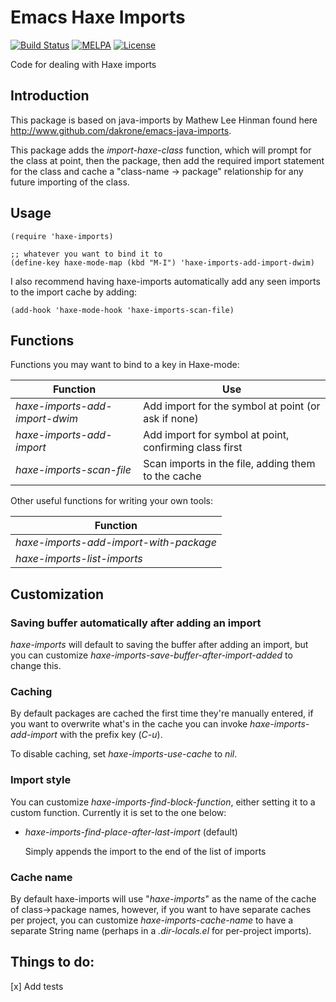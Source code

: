 # Emacs Haxe Imports

[![Build Status](https://travis-ci.org/accidentalrebel/emacs-haxe-imports.svg)](https://travis-ci.org/accidentalrebel/emacs-haxe-imports)
[![MELPA](http://melpa.org/packages/haxe-imports-badge.svg)](http://melpa.org/#/haxe-imports)
[![License](http://img.shields.io/:license-gpl3-blue.svg)](http://www.gnu.org/licenses/gpl-3.0.html)

Code for dealing with Haxe imports

## Introduction

This package is based on java-imports by Mathew Lee Hinman found here http://www.github.com/dakrone/emacs-java-imports.

This package adds the *import-haxe-class* function, which will prompt for the class at
point, then the package, then add the required import statement for the class
and cache a "class-name -> package" relationship for any future importing of the
class.

## Usage

```emacs
(require 'haxe-imports)

;; whatever you want to bind it to
(define-key haxe-mode-map (kbd "M-I") 'haxe-imports-add-import-dwim)

```

I also recommend having haxe-imports automatically add any seen imports to the
import cache by adding:

```emacs
(add-hook 'haxe-mode-hook 'haxe-imports-scan-file)
```

## Functions

Functions you may want to bind to a key in Haxe-mode:

| Function                       | Use                                                    |
|--------------------------------|--------------------------------------------------------|
| *haxe-imports-add-import-dwim* | Add import for the symbol at point (or ask if none)    |
| *haxe-imports-add-import*      | Add import for symbol at point, confirming class first |
| *haxe-imports-scan-file*       | Scan imports in the file, adding them to the cache     |

Other useful functions for writing your own tools:

| Function                               |
|----------------------------------------|
| *haxe-imports-add-import-with-package* |
| *haxe-imports-list-imports*            |

## Customization

### Saving buffer automatically after adding an import

*haxe-imports* will default to saving the buffer after adding an import, but you
can customize *haxe-imports-save-buffer-after-import-added* to change this.

### Caching

By default packages are cached the first time they're manually entered, if you
want to overwrite what's in the cache you can invoke *haxe-imports-add-import*
with the prefix key (*C-u*).

To disable caching, set *haxe-imports-use-cache* to *nil*.

### Import style

You can customize *haxe-imports-find-block-function*, either setting it to a
custom function. Currently it is set to the one below:

* *haxe-imports-find-place-after-last-import* (default)

  Simply appends the import to the end of the list of imports

### Cache name

By default haxe-imports will use "*haxe-imports*" as the name of the cache of
class->package names, however, if you want to have separate caches per project,
you can customize *haxe-imports-cache-name* to have a separate String name
(perhaps in a *.dir-locals.el* for per-project imports).

## Things to do:
[x] Add tests
